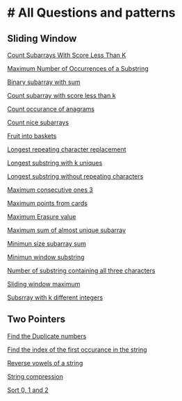 <h1># All Questions and patterns</h1>

<h2>Sliding Window</h2>
<p><a href="https://leetcode.com/problems/count-subarrays-with-score-less-than-k/description/?envType=problem-list-v2&envId=sliding-window">Count Subarrays With Score Less Than K</a></p>
<p><a href="https://leetcode.com/problems/maximum-number-of-occurrences-of-a-substring/description/?envType=problem-list-v2&envId=sliding-window">Maximum Number of Occurrences of a Substring</a></p>
<p><a href="https://leetcode.com/problems/binary-subarrays-with-sum/description/">Binary subarray with sum</a></p>
<p><a href="https://leetcode.com/problems/count-subarrays-with-score-less-than-k/description/?envType=problem-list-v2&envId=sliding-window">Count subarray with score less than k</a></p>
<p><a href="https://www.geeksforgeeks.org/problems/count-occurences-of-anagrams5839/1">Count occurance of anagrams</a></p>
<p><a href="https://leetcode.com/problems/count-number-of-nice-subarrays/description/">Count nice subarrays</a></p>
<p><a href="https://leetcode.com/problems/fruit-into-baskets/description/">Fruit into baskets</a></p>
<p><a href="https://leetcode.com/problems/longest-repeating-character-replacement/description/">Longest repeating character replacement</a></p>
<p><a href="https://www.geeksforgeeks.org/problems/longest-k-unique-characters-substring0853/1">Longest substring with k uniques</a></p>
<p><a href="https://leetcode.com/problems/longest-substring-without-repeating-characters/description/">Longest substring without repeating characters</a></p>
<p><a href="https://leetcode.com/problems/max-consecutive-ones-iii/">Maximum consecutive ones 3</a></p>
<p><a href="https://leetcode.com/problems/maximum-points-you-can-obtain-from-cards/description/">Maximum points from cards</a></p>
<p><a href="https://leetcode.com/problems/maximum-erasure-value/description/">Maximum Erasure value</a></p>
<p><a href="https://leetcode.com/problems/maximum-sum-of-almost-unique-subarray/description/?envType=problem-list-v2&envId=sliding-window">Maximum sum of almost unique subarray</a></p>
<p><a href="https://leetcode.com/problems/minimum-size-subarray-sum/description/?envType=problem-list-v2&envId=sliding-window">Minimun size subarray sum</a></p>
<p><a href="https://leetcode.com/problems/minimum-window-substring/description/?envType=problem-list-v2&envId=sliding-window">Minimun window substring</a></p>
<p><a href="https://leetcode.com/problems/number-of-substrings-containing-all-three-characters/description/">Number of substring containing all three characters</a></p>
<p><a href="https://leetcode.com/problems/sliding-window-maximum/description">Sliding window maximum</a></p>
<p><a href="https://leetcode.com/problems/subarrays-with-k-different-integers/description/?envType=problem-list-v2&envId=sliding-window">Subsrray with k different integers</a></p>

<h2>Two Pointers</h2>
<p><a href="https://leetcode.com/problems/find-the-duplicate-number/description/?envType=problem-list-v2&envId=two-pointers">Find the Duplicate numbers</a></p>
<p><a href="https://leetcode.com/problems/find-the-index-of-the-first-occurrence-in-a-string/description/?envType=problem-list-v2&envId=two-pointers">Find the index of the first occurance in the string</a></p>
<p><a href="https://leetcode.com/problems/reverse-vowels-of-a-string/">Reverse vowels of a string</a></p>
<p><a href="https://leetcode.com/problems/string-compression/description/?envType=problem-list-v2&envId=two-pointers">String compression</a></p>
<p><a href="https://leetcode.com/problems/sort-colors/description/">Sort 0, 1 and 2</a></p>
